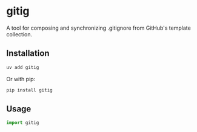 # gitig

A tool for composing and synchronizing .gitignore from GitHub's template collection.

## Installation

```bash
uv add gitig
```

Or with pip:

```bash
pip install gitig
```

## Usage

```python
import gitig
```
